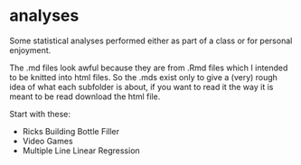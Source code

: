 # analyses
Some statistical analyses performed either as part of a class or for personal enjoyment. 

The .md files look awful because they are from .Rmd files which I intended to be knitted into html files. So the .mds exist only to give a (very) rough idea of what each subfolder is about, if you want to read it the way it is meant to be read download the html file. 

Start with these:
- Ricks Building Bottle Filler
- Video Games
- Multiple Line Linear Regression
